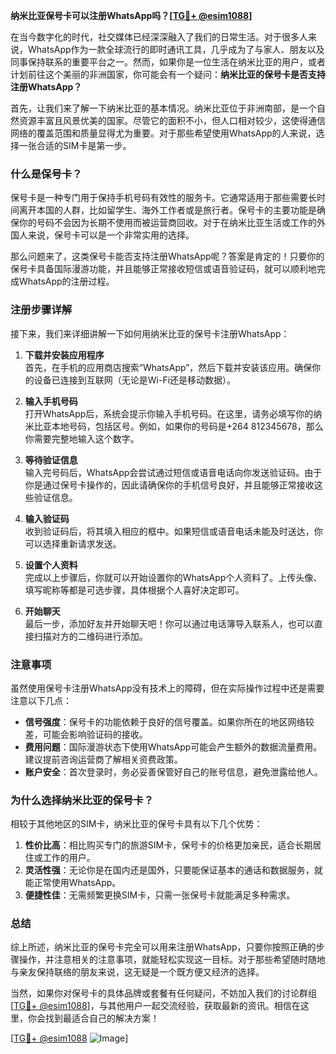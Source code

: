 **纳米比亚保号卡可以注册WhatsApp吗？[[TG💪+ @esim1088](https://t.me/s/esim1088)]**

在当今数字化的时代，社交媒体已经深深融入了我们的日常生活。对于很多人来说，WhatsApp作为一款全球流行的即时通讯工具，几乎成为了与家人、朋友以及同事保持联系的重要平台之一。然而，如果你是一位生活在纳米比亚的用户，或者计划前往这个美丽的非洲国家，你可能会有一个疑问：**纳米比亚的保号卡是否支持注册WhatsApp？**

首先，让我们来了解一下纳米比亚的基本情况。纳米比亚位于非洲南部，是一个自然资源丰富且风景优美的国家。尽管它的面积不小，但人口相对较少，这使得通信网络的覆盖范围和质量显得尤为重要。对于那些希望使用WhatsApp的人来说，选择一张合适的SIM卡是第一步。

### 什么是保号卡？

保号卡是一种专门用于保持手机号码有效性的服务卡。它通常适用于那些需要长时间离开本国的人群，比如留学生、海外工作者或是旅行者。保号卡的主要功能是确保你的号码不会因为长期不使用而被运营商回收。对于在纳米比亚生活或工作的外国人来说，保号卡可以是一个非常实用的选择。

那么问题来了，这类保号卡能否支持注册WhatsApp呢？答案是肯定的！只要你的保号卡具备国际漫游功能，并且能够正常接收短信或语音验证码，就可以顺利地完成WhatsApp的注册过程。

### 注册步骤详解

接下来，我们来详细讲解一下如何用纳米比亚的保号卡注册WhatsApp：

1. **下载并安装应用程序**  
   首先，在手机的应用商店搜索“WhatsApp”，然后下载并安装该应用。确保你的设备已连接到互联网（无论是Wi-Fi还是移动数据）。

2. **输入手机号码**  
   打开WhatsApp后，系统会提示你输入手机号码。在这里，请务必填写你的纳米比亚本地号码，包括区号。例如，如果你的号码是+264 812345678，那么你需要完整地输入这个数字。

3. **等待验证信息**  
   输入完号码后，WhatsApp会尝试通过短信或语音电话向你发送验证码。由于你是通过保号卡操作的，因此请确保你的手机信号良好，并且能够正常接收这些验证信息。

4. **输入验证码**  
   收到验证码后，将其填入相应的框中。如果短信或语音电话未能及时送达，你可以选择重新请求发送。

5. **设置个人资料**  
   完成以上步骤后，你就可以开始设置你的WhatsApp个人资料了。上传头像、填写昵称等都是可选步骤，具体根据个人喜好决定即可。

6. **开始聊天**  
   最后一步，添加好友并开始聊天吧！你可以通过电话簿导入联系人，也可以直接扫描对方的二维码进行添加。

### 注意事项

虽然使用保号卡注册WhatsApp没有技术上的障碍，但在实际操作过程中还是需要注意以下几点：

- **信号强度**：保号卡的功能依赖于良好的信号覆盖。如果你所在的地区网络较差，可能会影响验证码的接收。
- **费用问题**：国际漫游状态下使用WhatsApp可能会产生额外的数据流量费用。建议提前咨询运营商了解相关资费政策。
- **账户安全**：首次登录时，务必妥善保管好自己的账号信息，避免泄露给他人。

### 为什么选择纳米比亚的保号卡？

相较于其他地区的SIM卡，纳米比亚的保号卡具有以下几个优势：

1. **性价比高**：相比购买专门的旅游SIM卡，保号卡的价格更加亲民，适合长期居住或工作的用户。
2. **灵活性强**：无论你是在国内还是国外，只要能保证基本的通话和数据服务，就能正常使用WhatsApp。
3. **便捷性佳**：无需频繁更换SIM卡，只需一张保号卡就能满足多种需求。

### 总结

综上所述，纳米比亚的保号卡完全可以用来注册WhatsApp，只要你按照正确的步骤操作，并注意相关的注意事项，就能轻松实现这一目标。对于那些希望随时随地与亲友保持联络的朋友来说，这无疑是一个既方便又经济的选择。

当然，如果你对保号卡的具体品牌或套餐有任何疑问，不妨加入我们的讨论群组[[TG💪+ @esim1088](https://t.me/s/esim1088)]，与其他用户一起交流经验，获取最新的资讯。相信在这里，你会找到最适合自己的解决方案！

[[TG💪+ @esim1088](https://t.me/s/esim1088) ![Image](https://i.postimg.cc/4NQfJmqS/Snipaste-2025-05-13-00-14-12.png)]